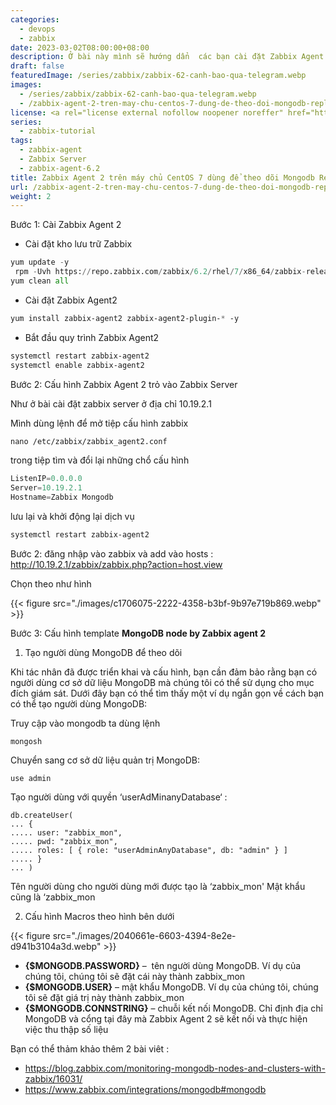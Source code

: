 ```yaml
---
categories:
  - devops
  - zabbix
date: 2023-03-02T08:00:00+08:00
description: Ở bài này mình sẽ hướng dẩn  các bạn cài đặt Zabbix Agent 2 trên CentOS 7 để theo dỗi máy chủ Mongodb
draft: false
featuredImage: /series/zabbix/zabbix-62-canh-bao-qua-telegram.webp
images:
  - /series/zabbix/zabbix-62-canh-bao-qua-telegram.webp
  - /zabbix-agent-2-tren-may-chu-centos-7-dung-de-theo-doi-mongodb-replica-set/images/index.png
license: <a rel="license external nofollow noopener noreffer" href="https://creativecommons.org/licenses/by-nc/4.0/" target="_blank">CC BY-NC 4.0</a>
series:
  - zabbix-tutorial
tags:
  - zabbix-agent
  - Zabbix Server
  - zabbix-agent-6.2
title: Zabbix Agent 2 trên máy chủ CentOS 7 dùng để theo dõi Mongodb Replica Set
url: /zabbix-agent-2-tren-may-chu-centos-7-dung-de-theo-doi-mongodb-replica-set
weight: 2
---
```


Bước 1: Cài Zabbix Agent 2

- Cài đặt kho lưu trữ Zabbix

```python
yum update -y
 rpm -Uvh https://repo.zabbix.com/zabbix/6.2/rhel/7/x86_64/zabbix-release-6.2-3.el7.noarch.rpm
yum clean all
```

- Cài đặt Zabbix Agent2

```css
yum install zabbix-agent2 zabbix-agent2-plugin-* -y
```

- Bắt đầu quy trình Zabbix Agent2

```perl
systemctl restart zabbix-agent2
systemctl enable zabbix-agent2
```

Bước 2: Cấu hình Zabbix Agent 2 trỏ vào Zabbix Server

Như ở bài cài đặt zabbix server ở địa chỉ 10.19.2.1

Mình dùng lệnh để mở tiệp cấu hình zabbix

```perl
nano /etc/zabbix/zabbix_agent2.conf
```

trong tiệp tìm và đổi lại những chổ cấu hình

```python
ListenIP=0.0.0.0
Server=10.19.2.1
Hostname=Zabbix Mongodb
```

lưu lại và khởi động lại dịch vụ

```perl
systemctl restart zabbix-agent2
```

Bước 2: đăng nhập vào zabbix và add vào hosts : http://10.19.2.1/zabbix/zabbix.php?action=host.view

Chọn theo như hình

{{< figure src="./images/c1706075-2222-4358-b3bf-9b97e719b869.webp" >}}

Bước 3: Cấu hình template **MongoDB node by Zabbix agent 2**

1. Tạo người dùng MongoDB để theo dõi

Khi tác nhân đã được triển khai và cấu hình, bạn cần đảm bảo rằng bạn có người dùng cơ sở dữ liệu MongoDB mà chúng tôi có thể sử dụng cho mục đích giám sát. Dưới đây bạn có thể tìm thấy một ví dụ ngắn gọn về cách bạn có thể tạo người dùng MongoDB:

Truy cập vào mongodb ta dùng lệnh

```
mongosh
```

Chuyển sang cơ sở dữ liệu quản trị MongoDB:

```
use admin
```

Tạo người dùng với quyền ‘userAdMinanyDatabase‘ :

```
db.createUser(
... {
..... user: "zabbix_mon",
..... pwd: "zabbix_mon",
..... roles: [ { role: "userAdminAnyDatabase", db: "admin" } ]
..... }
... )
```

Tên người dùng cho người dùng mới được tạo là ‘zabbix_mon'
Mật khẩu cũng là ‘zabbix_mon

2. Cấu hình Macros theo hình bên dưới

{{< figure src="./images/2040661e-6603-4394-8e2e-d941b3104a3d.webp" >}}

- **{$MONGODB.PASSWORD}** –  tên người dùng MongoDB. Ví dụ của chúng tôi, chúng tôi sẽ đặt cái này thành zabbix_mon
- **{$MONGODB.USER}** – mật khẩu MongoDB. Ví dụ của chúng tôi, chúng tôi sẽ đặt giá trị này thành zabbix_mon
- **{$MONGODB.CONNSTRING}** – chuỗi kết nối MongoDB. Chỉ định địa chỉ MongoDB và cổng tại đây mà Zabbix Agent 2 sẽ kết nối và thực hiện việc thu thập số liệu

Bạn có thể thảm khảo thêm 2 bài viêt :

- https://blog.zabbix.com/monitoring-mongodb-nodes-and-clusters-with-zabbix/16031/
- https://www.zabbix.com/integrations/mongodb#mongodb
